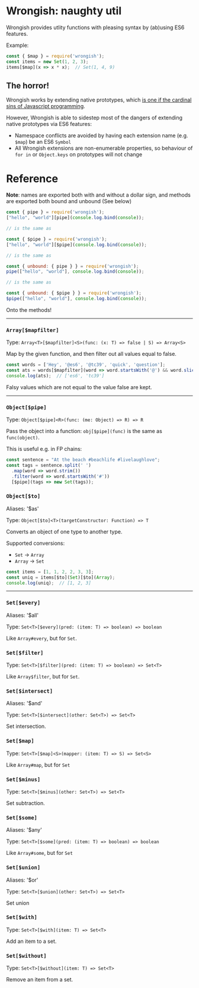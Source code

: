 
# Wrongish: naughty util

Wrongish provides utlity functions with pleasing syntax by (ab)using ES6 features.

Example:

```js
const { $map } = require('wrongish');
const items = new Set(1, 2, 3);
items[$map](x => x * x);  // Set(1, 4, 9)
```

## The horror!

Wrongish works by extending native prototypes, which [is one if the cardinal sins of Javascript programming](https://stackoverflow.com/questions/14034180/why-is-extending-native-objects-a-bad-practice).

However, Wrongish is able to sidestep most of the dangers of extending native prototypes via ES6 features:

- Namespace conflicts are avoided by having each extension name (e.g. `$map`) be an ES6 `Symbol`
- All Wrongish extensions are non-enumerable properties, so behaviour of `for in` or `Object.keys` on prototypes will not change

# Reference

**Note**: names are exported both with and without a dollar sign, and methods are exported both bound and unbound (See below)

```js
const { pipe } = require('wrongish');
["hello", "world"][pipe](console.log.bind(console));

// is the same as

const { $pipe } = require('wrongish');
["hello", "world"][$pipe](console.log.bind(console));

// is the same as

const { unbound: { pipe } } = require('wrongish');
pipe(["hello", "world"], console.log.bind(console));

// is the same as

const { unbound: { $pipe } } = require('wrongish');
$pipe(["hello", "world"], console.log.bind(console));
```

Onto the methods!

***

### `Array[$mapfilter]`

Type: `Array<T>[$mapfilter]<S>(func: (x: T) => false | S) => Array<S>`

Map by the given function, and then filter out all values equal to false.

```js
const words = ['Hey', '@es6', '@tc39', 'quick', 'question'];
const ats = words[$mapfilter](word => word.startsWith('@') && word.slice(1));
console.log(ats);  // ['es6', 'tc39']
```

Falsy values which are not equal to the value false are kept.

***

### `Object[$pipe]`

Type: `Object[$pipe]<R>(func: (me: Object) => R) => R`

Pass the object into a function: `obj[$pipe](func)` is the same as `func(object)`.

This is useful e.g. in FP chains:

```js
const sentence = "At the beach #beachlife #livelaughlove";
const tags = sentence.split(' ')
  .map(word => word.strim())
  .filter(word => word.startsWith('#'))
  [$pipe](tags => new Set(tags));
```

### `Object[$to]`

Aliases: '$as' 


Type: `Object[$to]<T>(targetConstructor: Function) => T`

Converts an object of one type to another type.

Supported conversions:
- `Set` -> `Array`
- `Array` -> `Set`

```js
const items = [1, 1, 2, 2, 3, 3];
const uniq = items[$to](Set)[$to](Array);
console.log(uniq);  // [1, 2, 3]
```

***

### `Set[$every]`

Aliases: '$all' 


Type: `Set<T>[$every](pred: (item: T) => boolean) => boolean`

Like `Array#every`, but for `Set`.

### `Set[$filter]`

Type: `Set<T>[$filter](pred: (item: T) => boolean) => Set<T>`

Like `Array$filter`, but for `Set`.

### `Set[$intersect]`

Aliases: '$and' 


Type: `Set<T>[$intersect](other: Set<T>) => Set<T>`

Set intersection.

### `Set[$map]`

Type: `Set<T>[$map]<S>(mapper: (item: T) => S) => Set<S>`

Like `Array#map`, but for `Set`

### `Set[$minus]`

Type: `Set<T>[$minus](other: Set<T>) => Set<T>`

Set subtraction.

### `Set[$some]`

Aliases: '$any' 


Type: `Set<T>[$some](pred: (item: T) => boolean) => boolean`

Like `Array#some`, but for `Set`

### `Set[$union]`

Aliases: '$or' 


Type: `Set<T>[$union](other: Set<T>) => Set<T>`

Set union

### `Set[$with]`

Type: `Set<T>[$with](item: T) => Set<T>`

Add an item to a set.

### `Set[$without]`

Type: `Set<T>[$without](item: T) => Set<T>`

Remove an item from a set.
